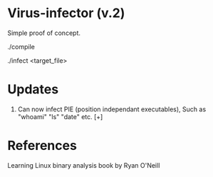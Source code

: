 # Virus-infector (v.2)

Simple proof of concept.

./compile

./infect <target_file>

# Updates

1. Can now infect PIE (position independant executables), Such as "whoami" "ls" "date" etc. [+]

# References
Learning Linux binary analysis book by Ryan O'Neill

